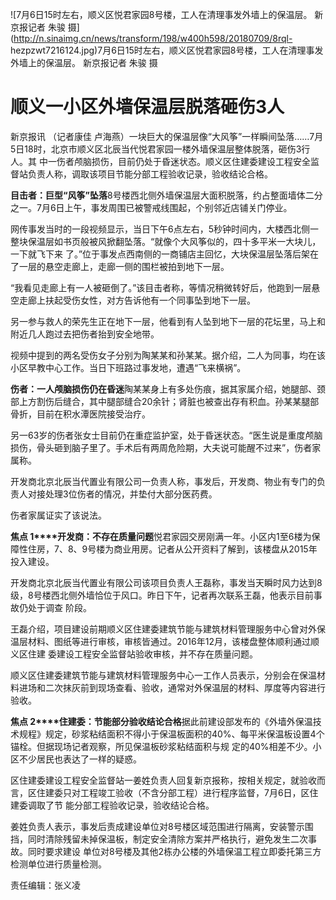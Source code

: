 ![7月6日15时左右，顺义区悦君家园8号楼，工人在清理事发外墙上的保温层。 新京报记者 朱骏
摄](http://n.sinaimg.cn/news/transform/198/w400h598/20180709/8rql-
hezpzwt7216124.jpg)7月6日15时左右，顺义区悦君家园8号楼，工人在清理事发外墙上的保温层。 新京报记者 朱骏 摄

# 顺义一小区外墙保温层脱落砸伤3人

新京报讯 （记者康佳 卢海燕）一块巨大的保温层像“大风筝”一样瞬间坠落……7月5日18时，北京市顺义区北辰当代悦君家园一楼外墙保温层整体脱落，砸伤3行人。其
中一伤者颅脑损伤，目前仍处于昏迷状态。顺义区住建委建设工程安全监督站负责人称，调取该项目节能分部工程验收记录，验收结论合格。

**目击者：巨型“风筝”坠落**8号楼西北侧外墙保温层大面积脱落，约占整面墙体二分之一。7月6日上午，事发周围已被警戒线围起，个别邻近店铺关门停业。

网传事发当时的一段视频显示，当日下午6点左右，5秒钟时间内，大楼西北侧一整块保温层如书页般被风掀翻坠落。“就像个大风筝似的，四十多平米一大块儿，一下就飞下来
了。”位于事发点西南侧的一商铺店主回忆，大块保温层坠落后架在了一层的悬空走廊上，走廊一侧的围栏被拍到地下一层。

“我看见走廊上有一人被砸倒了。”该目击者称，等情况稍微转好后，他跑到一层悬空走廊上扶起受伤女性，对方告诉他有一个同事坠到地下一层。

另一参与救人的荣先生正在地下一层，他看到有人坠到地下一层的花坛里，马上和附近几人跑过去把伤者抬到安全地带。

视频中提到的两名受伤女子分别为陶某某和孙某某。据介绍，二人为同事，均在该小区早教中心工作。当日下班路过事发地，遭遇“飞来横祸”。

**伤者：一人颅脑损伤仍在昏迷**陶某某身上有多处伤痕，据其家属介绍，她腿部、颈部上方割伤后缝合，其中腿部缝合20余针；肾脏也被查出存有积血。孙某某腿部骨折，目前在积水潭医院接受治疗。

另一63岁的伤者张女士目前仍在重症监护室，处于昏迷状态。“医生说是重度颅脑损伤，骨头砸到脑子里了。手术后有两周危险期，大夫说可能醒不过来”，伤者家属称。

开发商北京北辰当代置业有限公司一负责人称，事发后，开发商、物业有专门的负责人对接处理3位伤者的情况，并垫付大部分医药费。

伤者家属证实了该说法。

**焦点 1****开发商：不存在质量问题**悦君家园交房刚满一年。小区内1至6楼为保障性住房，7、8、9号楼为商业用房。记者从公开资料了解到，该楼盘从2015年投入建设。

开发商北京北辰当代置业有限公司该项目负责人王磊称，事发当天瞬时风力达到8级，8号楼西北侧外墙恰位于风口。昨日下午，记者再次联系王磊，他表示目前事故仍处于调查
阶段。

王磊介绍，项目建设前期顺义区住建委建筑节能与建筑材料管理服务中心曾对外保温层材料、图纸等进行审核，审核皆通过。2016年12月，该楼盘整体顺利通过顺义区住建
委建设工程安全监督站验收审核，并不存在质量问题。

顺义区住建委建筑节能与建筑材料管理服务中心一工作人员表示，分别会在保温材料进场和二次抹灰前到现场查看、验收，通常对外保温层的材料、厚度等内容进行验收。

**焦点 2****住建委：节能部分验收结论合格**据此前建设部发布的《外墙外保温技术规程》规定，砂浆粘结面积不得小于保温板面积的40%、每平米保温板设置4个锚栓。但据现场记者观察，所见保温板砂浆粘结面积与规
定的40%相差不少。小区不少居民也表达了一样的疑惑。

区住建委建设工程安全监督站一姜姓负责人回复新京报称，按相关规定，就验收而言，区住建委只对工程竣工验收（不含分部工程）进行程序监督，7月6日，区住建委调取了节
能分部工程验收记录，验收结论合格。

姜姓负责人表示，事发后责成建设单位对8号楼区域范围进行隔离，安装警示围挡，同时清除残留未掉保温板，制定安全清除方案并严格执行，避免发生二次事故。同时要求建设
单位对8号楼及其他2栋办公楼的外墙保温工程立即委托第三方检测单位进行质量检测。

责任编辑：张义凌

